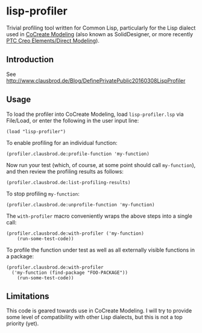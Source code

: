 # lisp-profiler

Trivial profiling tool written for Common Lisp, particularly for the Lisp dialect used in [CoCreate Modeling](http://www.clausbrod.de/cgi-bin/view.pl/CoCreateModeling/)
(also known as SolidDesigner, or more recently 
[PTC Creo Elements/Direct Modeling](https://de.wikipedia.org/wiki/Creo_Elements/Direct_Modeling)).

## Introduction

See <http://www.clausbrod.de/Blog/DefinePrivatePublic20160308LispProfiler>

## Usage

To load the profiler into CoCreate Modeling, load `lisp-profiler.lsp` via File/Load, or enter the following in the user input line:

	(load "lisp-profiler")
	
To enable profiling for an individual function:

	(profiler.clausbrod.de:profile-function 'my-function)
	
Now run your test (which, of course, at some point should call `my-function`), and then review the profiling results as follows:

	(profiler.clausbrod.de:list-profiling-results)
	
To stop profiling `my-function`:

	(profiler.clausbrod.de:unprofile-function 'my-function)
	
The `with-profiler` macro conveniently wraps the above steps into a single call:

	(profiler.clausbrod.de:with-profiler ('my-function)
		(run-some-test-code))
		
To profile the function under test as well as all externally visible functions in a package:

	(profiler.clausbrod.de:with-profiler 
	  ('my-function (find-package "FOO-PACKAGE"))
		(run-some-test-code))


## Limitations


This code is geared towards use in CoCreate Modeling. I will try to provide some level of compatibility with other Lisp dialects, but this is not a top priority (yet).


